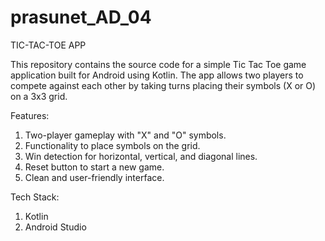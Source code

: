 # prasunet_AD_04
TIC-TAC-TOE APP

This repository contains the source code for a simple Tic Tac Toe game application built for Android using Kotlin. The app allows two players to compete against each other by taking turns placing their symbols (X or O) on a 3x3 grid.

Features:

1. Two-player gameplay with "X" and "O" symbols.
2. Functionality to place symbols on the grid.
3. Win detection for horizontal, vertical, and diagonal lines.
4. Reset button to start a new game.
5. Clean and user-friendly interface.

Tech Stack:

1. Kotlin
2. Android Studio

